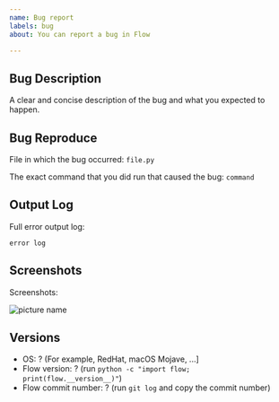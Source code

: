 ```yaml
---
name: Bug report
labels: bug
about: You can report a bug in Flow

---
```


<!--
Thank you for contributing to Flow!

Please make sure you keep the title of your bug report short and informative,
and that you fill in the following template accurately (don't forget to remove
the fields that you do not use and the example texts!).
-->

## Bug Description

A clear and concise description of the bug and what you expected to happen.

## Bug Reproduce

<!-- DELETE THIS SECTION IF NOT APPLICABLE -->
File in which the bug occurred: `file.py`

The exact command that you did run that caused the bug:
`command`

## Output Log

<!-- DELETE THIS SECTION IF NOT APPLICABLE -->
Full error output log:

```
error log
```

## Screenshots

<!-- DELETE THIS SECTION IF NOT APPLICABLE -->

<!-- If possible, add screenshots to help explain the bug -->

Screenshots:

![picture name](https://link/to/screenshot)

## Versions

<!-- DELETE THIS SECTION IF NOT APPLICABLE -->

- OS: ? (For example, RedHat, macOS Mojave, ...]
- Flow version: ? (run `python -c "import flow; print(flow.__version__)"`)
- Flow commit number: ? (run `git log` and copy the commit number)
